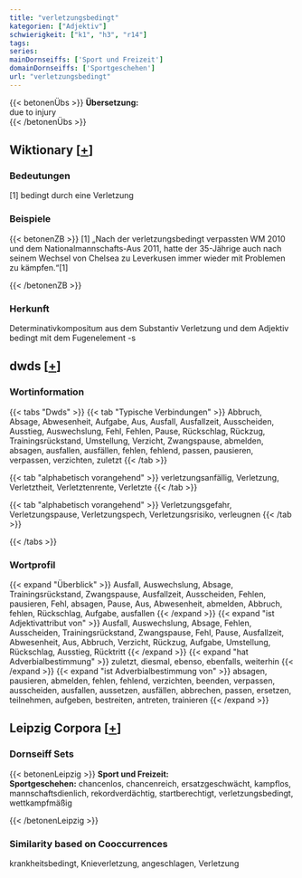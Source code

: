 ```yaml
---
title: "verletzungsbedingt"
kategorien: ["Adjektiv"]
schwierigkeit: ["k1", "h3", "r14"]
tags:
series:
mainDornseiffs: ['Sport und Freizeit']
domainDornseiffs: ['Sportgeschehen']
url: "verletzungsbedingt"
---
```


{{< betonenÜbs >}}
**Übersetzung:**  
due to injury  
{{< /betonenÜbs >}}

## Wiktionary [[+](https://de.wiktionary.org/wiki/verletzungsbedingt)]

### Bedeutungen
[1] bedingt durch eine Verletzung  

### Beispiele
{{< betonenZB >}}
[1] „Nach der verletzungsbedingt verpassten WM 2010 und dem Nationalmannschafts-Aus 2011, hatte der 35-Jährige auch nach seinem Wechsel von Chelsea zu Leverkusen immer wieder mit Problemen zu kämpfen.“[1]  

{{< /betonenZB >}}
### Herkunft
Determinativkompositum aus dem Substantiv Verletzung und dem Adjektiv bedingt mit dem Fugenelement -s  



## dwds [[+](https://www.dwds.de/wb/verletzungsbedingt)]

### Wortinformation
{{< tabs "Dwds" >}}
{{< tab "Typische Verbindungen" >}}
Abbruch, Absage, Abwesenheit, Aufgabe, Aus, Ausfall, Ausfallzeit, Ausscheiden, Ausstieg, Auswechslung, Fehl, Fehlen, Pause, Rückschlag, Rückzug, Trainingsrückstand, Umstellung, Verzicht, Zwangspause, abmelden, absagen, ausfallen, ausfällen, fehlen, fehlend, passen, pausieren, verpassen, verzichten, zuletzt
{{< /tab >}}

{{< tab "alphabetisch vorangehend" >}}
verletzungsanfällig, Verletzung, Verletztheit, Verletztenrente, Verletzte
{{< /tab >}}

{{< tab "alphabetisch vorangehend" >}}
Verletzungsgefahr, Verletzungspause, Verletzungspech, Verletzungsrisiko, verleugnen
{{< /tab >}}

{{< /tabs >}}

### Wortprofil
{{< expand "Überblick" >}} Ausfall, Auswechslung, Absage, Trainingsrückstand, Zwangspause, Ausfallzeit, Ausscheiden, Fehlen, pausieren, Fehl, absagen, Pause, Aus, Abwesenheit, abmelden, Abbruch, fehlen, Rückschlag, Aufgabe, ausfallen {{< /expand >}}
{{< expand "ist Adjektivattribut von" >}} Ausfall, Auswechslung, Absage, Fehlen, Ausscheiden, Trainingsrückstand, Zwangspause, Fehl, Pause, Ausfallzeit, Abwesenheit, Aus, Abbruch, Verzicht, Rückzug, Aufgabe, Umstellung, Rückschlag, Ausstieg, Rücktritt {{< /expand >}}
{{< expand "hat Adverbialbestimmung" >}} zuletzt, diesmal, ebenso, ebenfalls, weiterhin {{< /expand >}}
{{< expand "ist Adverbialbestimmung von" >}} absagen, pausieren, abmelden, fehlen, fehlend, verzichten, beenden, verpassen, ausscheiden, ausfallen, aussetzen, ausfällen, abbrechen, passen, ersetzen, teilnehmen, aufgeben, bestreiten, antreten, trainieren {{< /expand >}}

## Leipzig Corpora [[+](https://corpora.uni-leipzig.de/en/res?word=verletzungsbedingt&corpusId=deu_newscrawl-public_2018)]

### Dornseiff Sets
{{< betonenLeipzig >}}
**Sport und Freizeit:**  
**Sportgeschehen:** chancenlos, chancenreich, ersatzgeschwächt, kampflos, mannschaftsdienlich, rekordverdächtig, startberechtigt, verletzungsbedingt, wettkampfmäßig  

{{< /betonenLeipzig >}}

### Similarity based on Cooccurrences
krankheitsbedingt, Knieverletzung, angeschlagen, Verletzung

